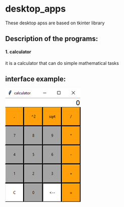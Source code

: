 # desktop_apps
These desktop apss are based on tkinter library

## Description of the programs:

#### 1. calculator
it is a calculator that can do simple mathematical tasks

## interface example:
![image](https://github.com/zaitsevIV/desktop_apps/blob/master/calculator_new_design.PNG)
